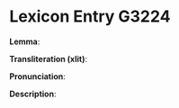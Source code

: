 # Lexicon Entry G3224

**Lemma**: 

**Transliteration (xlit)**: 

**Pronunciation**: 

**Description**:

